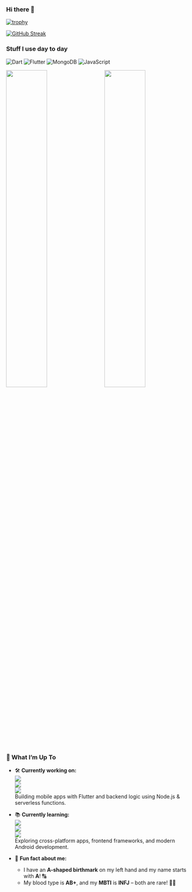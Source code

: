 ### Hi there 👋

[![trophy](https://github-profile-trophy.vercel.app/?username=anishghale007)](https://github.com/ryo-ma/github-profile-trophy)

[![GitHub Streak](https://streak-stats.demolab.com?user=anishghale007)](https://git.io/streak-stats)

### Stuff I use day to day
<p>
  <img alt="Dart" src="https://img.shields.io/badge/dart-green?logo=dart" />
  <img alt="Flutter" src="https://img.shields.io/badge/flutter-blue?logo=flutter" />
  <img alt="MongoDB" src="https://img.shields.io/badge/mongodb-cyan?logo=mongodb" />
  <img alt="JavaScript" src="https://img.shields.io/badge/javascript-yellow?logo=javascript&logoColor=black" />
</p>

<p>
  <img align="left" width="47%" src="https://github-readme-stats.vercel.app/api/top-langs/?username=anishghale007&layout=compact" />
  <img align="right" width="47%" src="https://github-readme-stats.vercel.app/api?username=anishghale007&show_icons=true&count_private=true&include_all_commits=true" />
</p>

<!-- Add this div to clear the float -->
<div style="clear: both;"></div>

### 🚀 What I’m Up To

- 🛠️ **Currently working on:**  
  <img src="https://img.shields.io/badge/-Flutter-02569B?logo=flutter&logoColor=white" />  
  <img src="https://img.shields.io/badge/-Node.js-339933?logo=nodedotjs&logoColor=white" />  
  <img src="https://img.shields.io/badge/-Serverless-FD5750?logo=serverless&logoColor=white" />  
  Building mobile apps with Flutter and backend logic using Node.js & serverless functions.

- 📚 **Currently learning:**  
  <img src="https://img.shields.io/badge/-React-61DAFB?logo=react&logoColor=black" />  
  <img src="https://img.shields.io/badge/-React_Native-61DAFB?logo=react&logoColor=black" />  
  <img src="https://img.shields.io/badge/-Kotlin-0095D5?logo=kotlin&logoColor=white" />  
  Exploring cross-platform apps, frontend frameworks, and modern Android development.

- 🤯 **Fun fact about me:**  
  - I have an **A-shaped birthmark** on my left hand and my name starts with **A**! 🔠  
  - My blood type is **AB+**, and my **MBTI** is **INFJ** – both are rare! 🧬🌌
